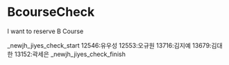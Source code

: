# BcourseCheck
I want to reserve B Course

_newjh_jiyes_check_start 12546:유우성 12553:오규원 13716:김지예 13679:김대한 13152:곽세은 _newjh_jiyes_check_finish
